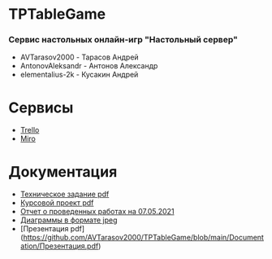 # TPTableGame
### Сервис настольных онлайн-игр "Настольный сервер"

* AVTarasov2000 - Тарасов Андрей
* AntonovAleksandr - Антонов Александр
* elementalius-2k - Кусакин Андрей

# Сервисы
* [Trello](https://trello.com/b/wWM5TuUe/тп)
* [Miro](https://miro.com/app/board/o9J_lQGf47w=/)

# Документация
* [Техническое задание pdf](https://github.com/AVTarasov2000/TPTableGame/blob/main/Documentation/ТЗ%20Настольный%20сервер%20финальная%20версия.pdf)
* [Курсовой проект pdf](https://github.com/AVTarasov2000/TPTableGame/blob/main/Documentation/Курсовой%20проект%20финальный.pdf)
* [Отчет о проведенных работах на 07.05.2021](https://github.com/AVTarasov2000/TPTableGame/blob/main/Documentation/Отчет%20о%20проведенных%20работах.pdf)
* [Диаграммы в формате jpeg](https://github.com/AVTarasov2000/TPTableGame/tree/main/Documentation/Diagrams)
* [Презентация pdf] (https://github.com/AVTarasov2000/TPTableGame/blob/main/Documentation/Презентация.pdf)

